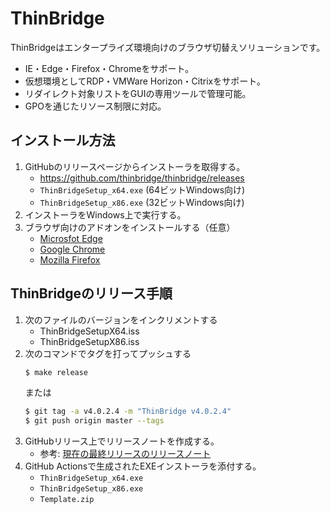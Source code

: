 ThinBridge
==========

ThinBridgeはエンタープライズ環境向けのブラウザ切替えソリューションです。

 * IE・Edge・Firefox・Chromeをサポート。
 * 仮想環境としてRDP・VMWare Horizon・Citrixをサポート。
 * リダイレクト対象リストをGUIの専用ツールで管理可能。
 * GPOを通じたリソース制限に対応。

インストール方法
----------------

 1. GitHubのリリースページからインストーラを取得する。
    * https://github.com/thinbridge/thinbridge/releases
    * `ThinBridgeSetup_x64.exe` (64ビットWindows向け)
    * `ThinBridgeSetup_x86.exe` (32ビットWindows向け)
 2. インストーラをWindows上で実行する。
 3. ブラウザ向けのアドオンをインストールする（任意）
    * [Microsfot Edge](https://microsoftedge.microsoft.com/addons/detail/famoofbkcpjdkihdngnhgbdfkfenhcnf)
    * [Google Chrome](https://chrome.google.com/webstore/detail/iiajmhibpjkpmfmbhegccdfmfnfeffmh)
    * [Mozilla Firefox](https://addons.mozilla.org/ja/firefox/addon/thinbridge/)

ThinBridgeのリリース手順
------------------------

 1. 次のファイルのバージョンをインクリメントする
    - ThinBridgeSetupX64.iss
    - ThinBridgeSetupX86.iss
 2. 次のコマンドでタグを打ってプッシュする
    ```sh
    $ make release
    ```
    または
    ```sh
    $ git tag -a v4.0.2.4 -m "ThinBridge v4.0.2.4"
    $ git push origin master --tags
    ```
 3. GitHubリリース上でリリースノートを作成する。
    * 参考: [現在の最終リリースのリリースノート](https://github.com/ThinBridge/ThinBridge/releases/latest)
 4. GitHub Actionsで生成されたEXEインストーラを添付する。
    * `ThinBridgeSetup_x64.exe`
    * `ThinBridgeSetup_x86.exe`
    * `Template.zip`
